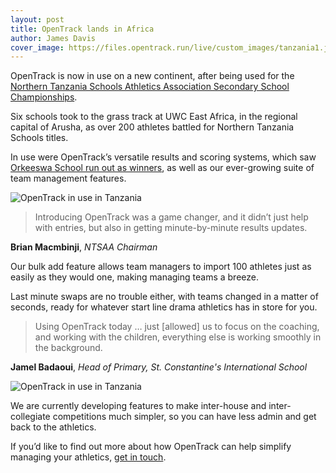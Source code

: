 ```yaml
---
layout: post
title: OpenTrack lands in Africa
author: James Davis
cover_image: https://files.opentrack.run/live/custom_images/tanzania1.jpeg
---
```


OpenTrack is now in use on a new continent, after being used for the [Northern Tanzania Schools Athletics Association Secondary School Championships](https://data.opentrack.run/en-gb/x/2022/TZA/ntsaa-champs-secondary/).

Six schools took to the grass track at UWC East Africa, in the regional capital of Arusha, as over 200 athletes battled for Northern Tanzania Schools titles.

In use were OpenTrack’s versatile results and scoring systems, which saw [Orkeeswa School run out as winners](https://data.opentrack.run/en-gb/x/2022/TZA/ntsaa-champs-secondary/scores/), as well as our ever-growing suite of team management features.

<div class="row">
	<img src="https://files.opentrack.run/live/custom_images/tanzania1.jpeg" 
	style="display:block;max-width:100%;margin-left: auto;margin-right: auto"
  alt="OpenTrack in use in Tanzania"
	class="screen">
</div>

>Introducing OpenTrack was a game changer, and it didn’t just help with entries, but also in getting minute-by-minute results updates.

**Brian Macmbinji**, *NTSAA Chairman*

Our bulk add feature allows team managers to import 100 athletes just as easily as they would one, making managing teams a breeze.

Last minute swaps are no trouble either, with teams changed in a matter of seconds, ready for whatever start line drama athletics has in store for you.

>Using OpenTrack today … just [allowed] us to focus on the coaching, and working with the children, everything else is working smoothly in the background.

**Jamel Badaoui**, *Head of Primary, St. Constantine's International School*

<div class="row">
	<img src="https://files.opentrack.run/live/custom_images/tanzania2.jpeg" 
	style="display:block;max-width:100%;margin-left: auto;margin-right: auto"
  alt="OpenTrack in use in Tanzania"
	class="screen">
</div>

We are currently developing features to make inter-house and inter-collegiate competitions much simpler, so you can have less admin and get back to the athletics.

If you’d like to find out more about how OpenTrack can help simplify managing your athletics, [get in touch](https://opentrack.run/contact/).
